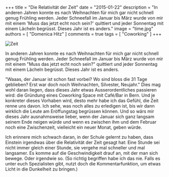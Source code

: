 +++
title = "Die Relativität der Zeit"
date = "2015-01-22"
description = "In anderen Jahren konnte es nach Weihnachten für mich gar nicht schnell genug Frühling werden. Jeder Schneefall im Januar bis März wurde von mir mit einem 'Muss das jetzt echt noch sein?' quittiert und jeder Sonnentag mit einem Lächeln begrüsst. Dieses Jahr ist es anders."
image = "time.jpg"
authors = [ "Domenica Hitz" ]
comments = true
tags = [ "Coworking" ]
+++

![Zeit](time.jpg)

<p class="lead">In anderen Jahren konnte es nach Weihnachten für mich gar nicht schnell genug Frühling werden. Jeder Schneefall im Januar bis März wurde von mir mit einem "Muss das jetzt echt noch sein?" quittiert und jeder Sonnentag mit einem Lächeln begrüsst. Dieses Jahr ist es anders.</p>

"Waaas, der Januar ist schon fast vorbei? Wo sind bloss die 31 Tage geblieben? Erst war doch noch Weihnachten, Silvester, Neujahr." Dies mag wohl daran liegen, dass dieses Jahr etwas Ausserordentliches passieren wird: die Gründung eines Coworking Space mit Café/Bar in Bern. Und je konkreter dieses Vorhaben wird, desto mehr habe ich das Gefühl, die Zeit renne uns davon. Ich sehe, was noch alles zu erledigen ist, bis wir dann wirklich die Leute am Eröffungstag begrüssen können. Und so wärs mir dieses Jahr ausnahmsweise lieber, wenn der Januar sich ganz langsam seinem Ende neigen würde und wenn es zwischen ihm und dem Februar noch eine Zwischenzeit, vielleicht ein neuer Monat, geben würde.

Ich erinnere mich schwach daran, in der Schule gelernt zu haben, dass Einstein irgendwas über die Relativität der Zeit gesagt hat: Eine Stunde sei nicht immer gleich einer Stunde, sie vergehe mal schneller und mal langsamer. Es komme auf die Geschwindigkeit drauf an, mit der man sich bewege. Oder irgendwie so. (So richtig begriffen habe ich das nie. Falls es unter euch Spezialisten gibt, nutzt doch die Kommentarfunktion, um etwas Licht in die Dunkelheit zu bringen.)

